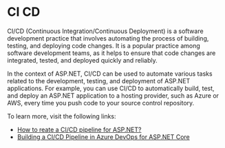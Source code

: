 # CI CD

CI/CD (Continuous Integration/Continuous Deployment) is a software development practice that involves automating the process of building, testing, and deploying code changes. It is a popular practice among software development teams, as it helps to ensure that code changes are integrated, tested, and deployed quickly and reliably.

In the context of ASP.NET, CI/CD can be used to automate various tasks related to the development, testing, and deployment of ASP.NET applications. For example, you can use CI/CD to automatically build, test, and deploy an ASP.NET application to a hosting provider, such as Azure or AWS, every time you push code to your source control repository.

To learn more, visit the following links:

- [How to reate a CI/CD pipeline for ASP.NET?](https://www.azuredevopslabs.com/labs/vstsextend/azuredevopsprojectdotnet/)
- [Building a CI/CD Pipeline in Azure DevOps for ASP.NET Core](https://youtube.com/watch?v=eOQL0nXQlLs)